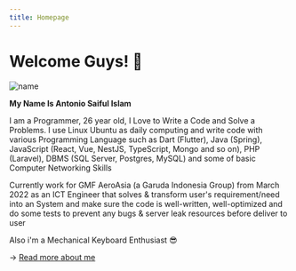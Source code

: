 ```yaml
---
title: Homepage
---
```


# Welcome Guys! 👋

<img 
    alt="name" 
    src="https://avatars.githubusercontent.com/u/8235099?v=4" 
    class="w-2 h-2 rounded-full custom-position" style="max-width: 240px" />

**My Name Is Antonio Saiful Islam**

I am a Programmer, 26 year old, I Love to Write a Code and Solve a Problems. I use Linux Ubuntu as daily computing and write code with various Programming Language such as Dart (Flutter), Java (Spring), JavaScript (React, Vue, NestJS, TypeScript, Mongo and so on), PHP (Laravel), DBMS (SQL Server, Postgres, MySQL) and some of basic Computer Networking Skills

Currently work for GMF AeroAsia (a Garuda Indonesia Group) from March 2022 as an ICT Engineer that solves & transform user's requirement/need into an System and make sure the code is well-written, well-optimized and do some tests to prevent any bugs & server leak resources before deliver to user

Also i'm a Mechanical Keyboard Enthusiast 😎

→ [Read more about me](/about)

